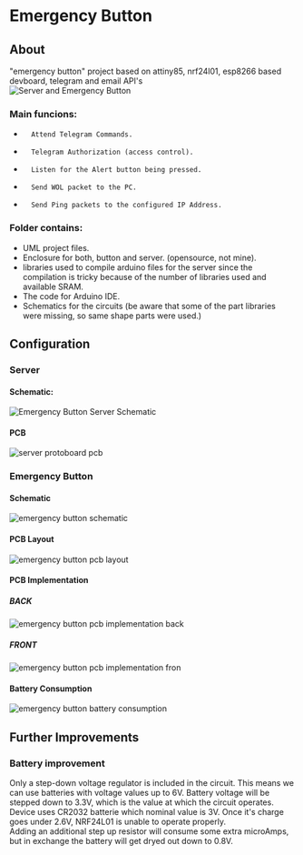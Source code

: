 # Emergency Button  
## About  
"emergency button" project based on attiny85, nrf24l01, esp8266 based devboard, telegram and email API's  
![Server and Emergency Button](/imgs/IMG_20171120_012127_170.jpg)  
### Main funcions:  
*     	Attend Telegram Commands.  
*     	Telegram Authorization (access control).  
*     	Listen for the Alert button being pressed.  
*     	Send WOL packet to the PC.  
*     	Send Ping packets to the configured IP Address.  
### Folder contains:  
* UML project files.  
* Enclosure for both, button and server. (opensource, not mine).  
* libraries used to compile arduino files for the server since the compilation is tricky because of the number of libraries used and available SRAM.  
* The code for Arduino IDE.  
* Schematics for the circuits (be aware that some of the part libraries were missing, so same shape parts were used.)  
  
## Configuration  
### Server  
#### Schematic:  
![Emergency Button Server Schematic](/imgs/server_schematic2.png)  
#### PCB  
![server protoboard pcb](/imgs/IMG_20171120_180733_227_cr.jpg)  
### Emergency Button  
#### Schematic  
![emergency button schematic](/imgs/schematic_vck_v1.5.1..png)  
#### PCB Layout  
![emergency button pcb layout](/imgs/vck_v1.5.1.png)  
#### PCB Implementation  
##### BACK
![emergency button pcb implementation back](/imgs/IMG_20171120_164349_951.jpg)  
##### FRONT
![emergency button pcb implementation fron](/imgs/IMG_20171120_163525_609.jpg)  
#### Battery Consumption  
![emergency button battery consumption](/imgs/emergency_button_energy_consumption.jpg)  
## Further Improvements  
### Battery improvement  
Only a step-down voltage regulator is included in the circuit. This means we can use batteries with voltage values up to 6V. Battery voltage will be stepped down to 3.3V, which is the value at which the circuit operates.  
Device uses CR2032 batterie which nominal value is 3V. Once it's charge goes under 2.6V, NRF24L01 is unable to operate properly.  
Adding an additional step up resistor will consume some extra microAmps, but in exchange the battery will get dryed out down to 0.8V.  